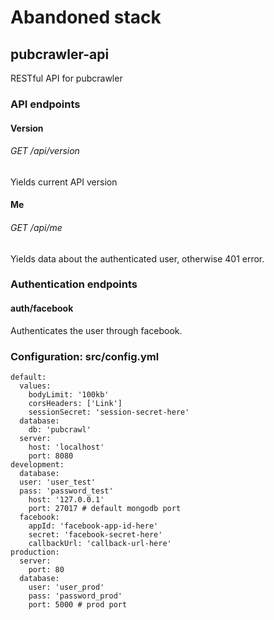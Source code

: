 # Abandoned stack

## pubcrawler-api
RESTful API for pubcrawler

### API endpoints

#### Version
###### GET /api/version
Yields current API version

#### Me
###### GET /api/me
Yields data about the authenticated user, otherwise 401 error.


### Authentication endpoints

#### auth/facebook
Authenticates the user through facebook.




### Configuration: src/config.yml
```
default:
  values:
    bodyLimit: '100kb'
    corsHeaders: ['Link']
    sessionSecret: 'session-secret-here'
  database:
    db: 'pubcrawl'
  server:
    host: 'localhost'
    port: 8080
development:
  database:
  user: 'user_test'
  pass: 'password_test'
    host: '127.0.0.1'
    port: 27017 # default mongodb port
  facebook:
    appId: 'facebook-app-id-here'
    secret: 'facebook-secret-here'
    callbackUrl: 'callback-url-here'
production:
  server:
    port: 80
  database:
    user: 'user_prod'
    pass: 'password_prod'
    port: 5000 # prod port
```
